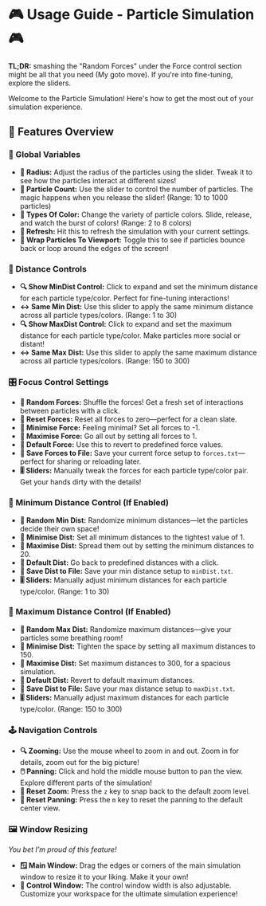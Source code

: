# 🎮 Usage Guide - Particle Simulation 🎮

**TL;DR:** smashing the "Random Forces" under the Force control section might be all that you need (My goto move). If you're into fine-tuning, explore the sliders.

Welcome to the Particle Simulation! Here's how to get the most out of your simulation experience.

## 🚀 Features Overview

### 🎨 Global Variables
- **🌟 Radius:** Adjust the radius of the particles using the slider. Tweak it to see how the particles interact at different sizes!
- **💫 Particle Count:** Use the slider to control the number of particles. The magic happens when you release the slider! (Range: 10 to 1000 particles)
- **🎨 Types Of Color:** Change the variety of particle colors. Slide, release, and watch the burst of colors! (Range: 2 to 8 colors)
- **🔄 Refresh:** Hit this to refresh the simulation with your current settings.
- **🔁 Wrap Particles To Viewport:** Toggle this to see if particles bounce back or loop around the edges of the screen!

### 📏 Distance Controls
- **🔍 Show MinDist Control:** Click to expand and set the minimum distance for each particle type/color. Perfect for fine-tuning interactions!
- **↔️ Same Min Dist:** Use this slider to apply the same minimum distance across all particle types/colors. (Range: 1 to 30)
- **🔍 Show MaxDist Control:** Click to expand and set the maximum distance for each particle type/color. Make particles more social or distant!
- **↔️ Same Max Dist:** Use this slider to apply the same maximum distance across all particle types/colors. (Range: 150 to 300)

### 🎛️ Focus Control Settings
- **🔀 Random Forces:** Shuffle the forces! Get a fresh set of interactions between particles with a click.
- **🔄 Reset Forces:** Reset all forces to zero—perfect for a clean slate.
- **🔽 Minimise Force:** Feeling minimal? Set all forces to -1.
- **🔼 Maximise Force:** Go all out by setting all forces to 1.
- **🎯 Default Force:** Use this to revert to predefined force values.
- **💾 Save Forces to File:** Save your current force setup to `forces.txt`—perfect for sharing or reloading later.
- **🎚️ Sliders:** Manually tweak the forces for each particle type/color pair. Get your hands dirty with the details!

### 📏 Minimum Distance Control (If Enabled)
- **🔀 Random Min Dist:** Randomize minimum distances—let the particles decide their own space!
- **🔽 Minimise Dist:** Set all minimum distances to the tightest value of 1.
- **🔼 Maximise Dist:** Spread them out by setting the minimum distances to 20.
- **🎯 Default Dist:** Go back to predefined distances with a click.
- **💾 Save Dist to File:** Save your min distance setup to `minDist.txt`.
- **🎚️ Sliders:** Manually adjust minimum distances for each particle type/color. (Range: 1 to 30)

### 📏 Maximum Distance Control (If Enabled)
- **🔀 Random Max Dist:** Randomize maximum distances—give your particles some breathing room!
- **🔽 Minimise Dist:** Tighten the space by setting all maximum distances to 150.
- **🔼 Maximise Dist:** Set maximum distances to 300, for a spacious simulation.
- **🎯 Default Dist:** Revert to default maximum distances.
- **💾 Save Dist to File:** Save your max distance setup to `maxDist.txt`.
- **🎚️ Sliders:** Manually adjust maximum distances for each particle type/color. (Range: 150 to 300)

### 🕹️ Navigation Controls
- **🔍 Zooming:** Use the mouse wheel to zoom in and out. Zoom in for details, zoom out for the big picture!
- **🖱️ Panning:** Click and hold the middle mouse button to pan the view. Explore different parts of the simulation!
- **🔄 Reset Zoom:** Press the `z` key to snap back to the default zoom level.
- **🔄 Reset Panning:** Press the `m` key to reset the panning to the default center view.

### 🖼️ Window Resizing
*You bet I’m proud of this feature!*
- **🪟 Main Window:** Drag the edges or corners of the main simulation window to resize it to your liking. Make it your own!
- **📐 Control Window:** The control window width is also adjustable. Customize your workspace for the ultimate simulation experience!
